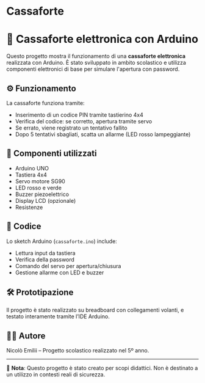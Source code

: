 # Cassaforte
# 🔐 Cassaforte elettronica con Arduino

Questo progetto mostra il funzionamento di una **cassaforte elettronica** realizzata con Arduino. È stato sviluppato in ambito scolastico e utilizza componenti elettronici di base per simulare l'apertura con password.

## ⚙️ Funzionamento

La cassaforte funziona tramite:
- Inserimento di un codice PIN tramite tastierino 4x4
- Verifica del codice: se corretto, apertura tramite servo
- Se errato, viene registrato un tentativo fallito
- Dopo 5 tentativi sbagliati, scatta un allarme (LED rosso lampeggiante)

## 🧩 Componenti utilizzati

- Arduino UNO
- Tastiera 4x4
- Servo motore SG90
- LED rosso e verde
- Buzzer piezoelettrico
- Display LCD (opzionale)
- Resistenze

## 💾 Codice

Lo sketch Arduino (`cassaforte.ino`) include:
- Lettura input da tastiera
- Verifica della password
- Comando del servo per apertura/chiusura
- Gestione allarme con LED e buzzer

## 🛠️ Prototipazione

Il progetto è stato realizzato su breadboard con collegamenti volanti, e testato interamente tramite l’IDE Arduino.

## 👨‍💻 Autore

Nicolò Emilii – Progetto scolastico realizzato nel 5º anno.

---

🔗 **Nota**: Questo progetto è stato creato per scopi didattici. Non è destinato a un utilizzo in contesti reali di sicurezza.
